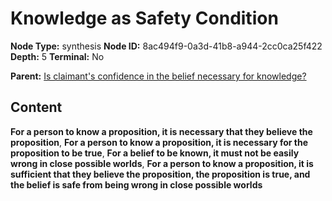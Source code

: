 # Knowledge as Safety Condition

**Node Type:** synthesis
**Node ID:** 8ac494f9-0a3d-41b8-a944-2cc0ca25f422
**Depth:** 5
**Terminal:** No

**Parent:** [Is claimant's confidence in the belief necessary for knowledge?](is-claimants-confidence-in-the-belief-necessary-for-knowledge-antithesis-8d3926a7-cec1-4d16-b282-2573b0071613.md)

## Content

**For a person to know a proposition, it is necessary that they believe the proposition**, **For a person to know a proposition, it is necessary for the proposition to be true**, **For a belief to be known, it must not be easily wrong in close possible worlds**, **For a person to know a proposition, it is sufficient that they believe the proposition, the proposition is true, and the belief is safe from being wrong in close possible worlds**
